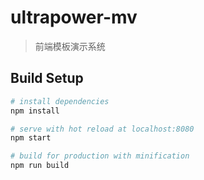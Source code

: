 # ultrapower-mv

> 前端模板演示系统

## Build Setup

``` bash
# install dependencies
npm install

# serve with hot reload at localhost:8080
npm start

# build for production with minification
npm run build